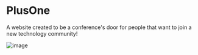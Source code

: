 # PlusOne

A website created to be a conference's door for people that want to join a new technology community!

![image](https://user-images.githubusercontent.com/104435128/201737249-efa6fd76-715c-4d7a-8ac3-16afb8599194.png)
